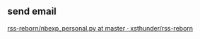 
send email
-------
[rss-reborn/nbexp_personal.py at master · xsthunder/rss-reborn](https://github.com/xsthunder/rss-reborn/blob/master/nb/nbexp_personal.py)

